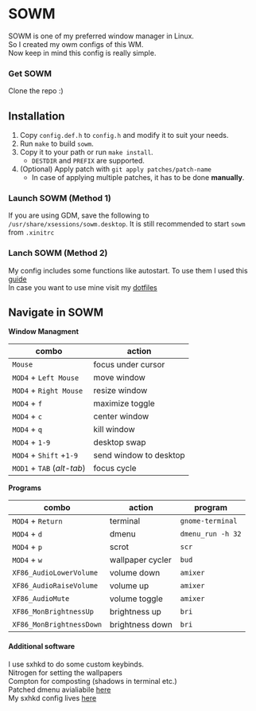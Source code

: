 # SOWM

SOWM is one of my preferred window manager in Linux.
\
So I created my owm configs of this WM.
\
Now keep in mind this config is really simple.

### Get SOWM

Clone the repo :)

## Installation

1) Copy `config.def.h` to `config.h` and modify it to suit your needs.
2) Run `make` to build `sowm`.
3) Copy it to your path or run `make install`.
    - `DESTDIR` and `PREFIX` are supported.
4) (Optional) Apply patch with `git apply patches/patch-name`
    - In case of applying multiple patches, it has to be done **manually**.

### Launch SOWM (Method 1)
If you are using GDM, save the following to `/usr/share/xsessions/sowm.desktop`. It is still recommended to start `sowm` from `.xinitrc`

### Lanch SOWM (Method 2)
My config includes some functions like autostart. To use them I used this [guide](https://github.com/dylanaraps/sowm/issues/29)
\
In case you want to use mine visit my [dotfiles](https://github.com/philippanic/dotz/tree/master/.config/sowm-scripts)

## Navigate in SOWM

**Window Managment**

| combo                      | action                 |
| -------------------------- | -----------------------|
| `Mouse`                    | focus under cursor     |
| `MOD4` + `Left Mouse`      | move window            |
| `MOD4` + `Right Mouse`     | resize window          |
| `MOD4` + `f`               | maximize toggle        |
| `MOD4` + `c`               | center window          |
| `MOD4` + `q`               | kill window            |
| `MOD4` + `1-9`             | desktop swap           |
| `MOD4` + `Shift` +`1-9`    | send window to desktop |
| `MOD1` + `TAB` (*alt-tab*) | focus cycle            |

**Programs**

| combo                    | action           | program        |
| ------------------------ | ---------------- | ------------------ |
| `MOD4` + `Return`        | terminal         | `gnome-terminal`   |
| `MOD4` + `d`             | dmenu            | `dmenu_run -h 32`  |
| `MOD4` + `p`             | scrot            | `scr`              |
| `MOD4` + `w`             | wallpaper cycler | `bud`              |
| `XF86_AudioLowerVolume`  | volume down      | `amixer`           |    
| `XF86_AudioRaiseVolume`  | volume up        | `amixer`           |
| `XF86_AudioMute`         | volume toggle    | `amixer`           |
| `XF86_MonBrightnessUp`   | brightness up    | `bri`              |
| `XF86_MonBrightnessDown` | brightness down  | `bri`              |

#### Additional software
I use sxhkd to do some custom keybinds. \
Nitrogen for setting the wallpapers \
Compton for composting (shadows in terminal etc.) \
Patched dmenu avialiabile [here](https://github.com/philippanic/dotz/tree/master/.config/dmenu)
\
My sxhkd config lives [here](https://github.com/philippanic/dotz/tree/master/.config/sxhkd)


